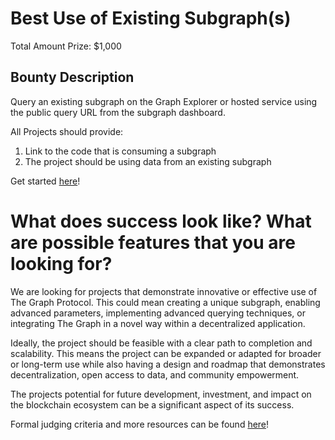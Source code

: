 # Best Use of Existing Subgraph(s)

Total Amount Prize:
$1,000


## Bounty Description
Query an existing subgraph on the Graph Explorer or hosted service using the public query URL from the subgraph dashboard.
    
All Projects should provide: 
    
1. Link to the code that is consuming a subgraph
2. The project should be using data from an existing subgraph
    
Get started [here](https://thegraph.com/docs/en/querying/querying-the-graph/)!
    

# What does success look like? What are possible features that you are looking for?

We are looking for projects that demonstrate innovative or effective use of The Graph Protocol. This could mean creating a unique subgraph, enabling advanced parameters, implementing advanced querying techniques, or integrating The Graph in a novel way within a decentralized application.

Ideally, the project should be feasible with a clear path to completion and scalability. This means the project can be expanded or adapted for broader or long-term use while also having a design and roadmap that demonstrates decentralization, open access to data, and community empowerment.

The projects potential for future development, investment, and impact on the blockchain ecosystem can be a significant aspect of its success.

Formal judging criteria and more resources can be found [here]()!